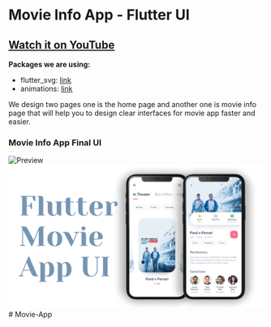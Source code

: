 # Movie Info App - Flutter UI

## [Watch it on YouTube](https://youtu.be/OgSLd2lH1FM)

**Packages we are using:**

- flutter_svg: [link](https://pub.dev/packages/flutter_svg)
- animations: [link](https://pub.dev/packages/animations)

We design two pages one is the home page and another one is movie info page that will help you to design clear interfaces for movie app faster and easier.

### Movie Info App Final UI

![Preview](movie_gif.gif)
![App UI](/ui.png)
#   M o v i e - A p p 
 
 